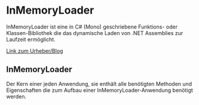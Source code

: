 # InMemoryLoader

InMemoryLoader ist eine in C# (Mono) geschriebene Funktions- oder Klassen-Bibliothek die das dynamische Laden von .NET Assemblies zur Laufzeit ermöglicht.

[Link zum Urheber/Blog](https://blog.responsive-kaysta.ch/post/inmemoryloader)


## InMemoryLoader

Der Kern einer jeden Anwendung, sie enthält alle benötigten Methoden und Eigenschaften die zum Aufbau einer InMemoryLoader-Anwendung benötigt werden. 
